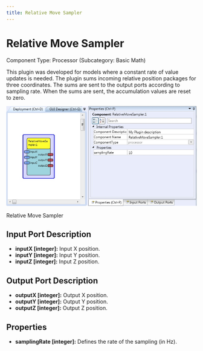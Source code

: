 ```yaml
---
title: Relative Move Sampler
---
```


# Relative Move Sampler

Component Type: Processor (Subcategory: Basic Math)

This plugin was developed for models where a constant rate of value updates is needed. The plugin sums incoming relative position packages for three coordinates. The sums are sent to the output ports according to sampling rate. When the sums are sent, the accumulation values are reset to zero.  

![Screenshot: Relative Move Sampler](./img/relativemovesampler.jpg "Screenshot: Relative Move Sampler")

Relative Move Sampler

## Input Port Description

*   **inputX \[integer\]:** Input X position.
*   **inputY \[integer\]:** Input Y position.
*   **inputZ \[integer\]:** Input Z position.

## Output Port Description

*   **outputX \[****integer****\]:** Output X position.
*   **outputY \[****integer****\]:** Output Y position.
*   **outputZ \[****integer****\]:** Output Z position.

## Properties

*   **samplingRate \[integer\]:** Defines the rate of the sampling (in Hz).